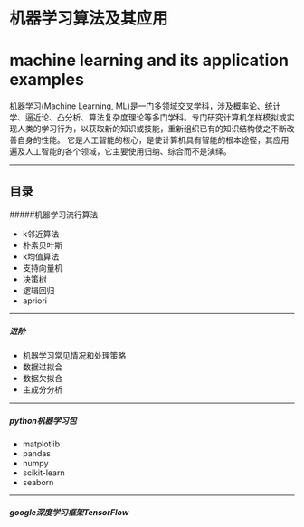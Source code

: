 # 机器学习算法及其应用
# machine learning and its application examples
>
机器学习(Machine Learning, ML)是一门多领域交叉学科，涉及概率论、统计学、逼近论、凸分析、算法复杂度理论等多门学科。专门研究计算机怎样模拟或实现人类的学习行为，以获取新的知识或技能，重新组织已有的知识结构使之不断改善自身的性能。 它是人工智能的核心，是使计算机具有智能的根本途径，其应用遍及人工智能的各个领域，它主要使用归纳、综合而不是演绎。

---
## 目录
#####机器学习流行算法
- k邻近算法
- 朴素贝叶斯
- k均值算法
- 支持向量机
- 决策树
- 逻辑回归
- apriori

---
##### 进阶
- 机器学习常见情况和处理策略
- 数据过拟合
- 数据欠拟合
- 主成分分析

---

##### python机器学习包
- matplotlib
- pandas
- numpy
- scikit-learn
- seaborn

---

##### google深度学习框架TensorFlow

